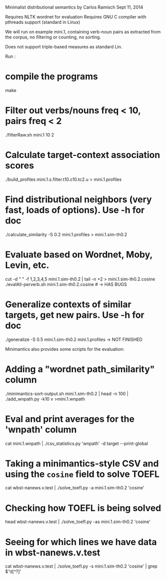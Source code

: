 Minimalist distributional semantics
by Carlos Ramisch
Sept 11, 2014

Requires NLTK wordnet for evaluation
Requires GNU C compiler with pthreads support (standard in Linux)

We will run on example mini.1, containing verb-noun pairs as extracted from the
corpus, no filtering or counting, no sorting.

Does not support triple-based measures as standard Lin.

Run :
  # compile the programs
make                        
  # Filter out verbs/nouns freq < 10, pairs freq < 2
./filterRaw.sh mini.1 10 2   
  # Calculate target-context association scores
./build_profiles mini.1.s.filter.t10.c10.tc2.u > mini.1.profiles
  # Find distributional neighbors (very fast, loads of options). Use -h for doc
./calculate_similarity -S 0.2 mini.1.profiles > mini.1.sim-th0.2
  # Evaluate based on Wordnet, Moby, Levin, etc.
cut -d "        " -f 1,2,3,4,5 mini.1.sim-th0.2 | tail -n +2 >  mini.1.sim-th0.2.cosine
./evalAll-perverb.sh mini.1.sim-th0.2.cosine # -> HAS BUGS
  # Generalize contexts of similar targets, get new pairs. Use -h for doc
./generalize -S 0.5 mini.1.sim-th0.2 mini.1.profiles -> NOT FINISHED



Minimantics also provides some scripts for the evaluation:
 # Adding a "wordnet path_similarity" column
./minimantics-sort-output.sh mini.1.sim-th0.2 | head -n 100 | ./add_wnpath.py -k10 v >mini.1.wnpath

 # Eval and print averages for the 'wnpath' column
cat mini.1.wnpath | ./csv_statistics.py 'wnpath' -d target --print-global

 # Taking a minimantics-style CSV and using the `cosine` field to solve TOEFL
cat wbst-nanews.v.test | ./solve_toefl.py -a mini.1.sim-th0.2 'cosine'

 # Checking how TOEFL is being solved
head wbst-nanews.v.test | ./solve_toefl.py -as mini.1.sim-th0.2 'cosine'

 # Seeing for which lines we have data in wbst-nanews.v.test
cat wbst-nanews.v.test | ./solve_toefl.py -s mini.1.sim-th0.2 'cosine' | grep $'\t[^?]'

